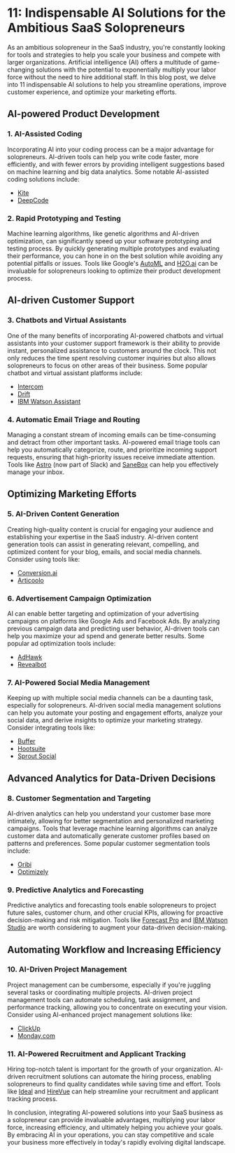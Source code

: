 # 11: Indispensable AI Solutions for the Ambitious SaaS Solopreneurs

As an ambitious solopreneur in the SaaS industry, you're constantly looking for tools and strategies to help you scale your business and compete with larger organizations. Artificial intelligence (AI) offers a multitude of game-changing solutions with the potential to exponentially multiply your labor force without the need to hire additional staff. In this blog post, we delve into 11 indispensable AI solutions to help you streamline operations, improve customer experience, and optimize your marketing efforts.

## AI-powered Product Development

### 1. AI-Assisted Coding

Incorporating AI into your coding process can be a major advantage for solopreneurs. AI-driven tools can help you write code faster, more efficiently, and with fewer errors by providing intelligent suggestions based on machine learning and big data analytics. Some notable AI-assisted coding solutions include:

- [Kite](https://www.kite.com/)
- [DeepCode](https://www.deepcode.ai/)

### 2. Rapid Prototyping and Testing

Machine learning algorithms, like genetic algorithms and AI-driven optimization, can significantly speed up your software prototyping and testing process. By quickly generating multiple prototypes and evaluating their performance, you can hone in on the best solution while avoiding any potential pitfalls or issues. Tools like Google's [AutoML](https://cloud.google.com/automl/) and [H2O.ai](https://www.h2o.ai/) can be invaluable for solopreneurs looking to optimize their product development process.

## AI-driven Customer Support

### 3. Chatbots and Virtual Assistants

One of the many benefits of incorporating AI-powered chatbots and virtual assistants into your customer support framework is their ability to provide instant, personalized assistance to customers around the clock. This not only reduces the time spent resolving customer inquiries but also allows solopreneurs to focus on other areas of their business. Some popular chatbot and virtual assistant platforms include:

- [Intercom](https://www.intercom.com/)
- [Drift](https://www.drift.com/)
- [IBM Watson Assistant](https://www.ibm.com/cloud/watson-assistant/)

### 4. Automatic Email Triage and Routing

Managing a constant stream of incoming emails can be time-consuming and detract from other important tasks. AI-powered email triage tools can help you automatically categorize, route, and prioritize incoming support requests, ensuring that high-priority issues receive immediate attention. Tools like [Astro](https://itunes.apple.com/app/apple-store/id1077154817) (now part of Slack) and [SaneBox](https://www.sanebox.com/) can help you effectively manage your inbox.

## Optimizing Marketing Efforts

### 5. AI-Driven Content Generation

Creating high-quality content is crucial for engaging your audience and establishing your expertise in the SaaS industry. AI-driven content generation tools can assist in generating relevant, compelling, and optimized content for your blog, emails, and social media channels. Consider using tools like:

- [Conversion.ai](https://conversion.ai/)
- [Articoolo](https://articoolo.com/)

### 6. Advertisement Campaign Optimization

AI can enable better targeting and optimization of your advertising campaigns on platforms like Google Ads and Facebook Ads. By analyzing previous campaign data and predicting user behavior, AI-driven tools can help you maximize your ad spend and generate better results. Some popular ad optimization tools include:

- [AdHawk](https://tryadhawk.com/)
- [Revealbot](https://revealbot.com/)

### 7. AI-Powered Social Media Management

Keeping up with multiple social media channels can be a daunting task, especially for solopreneurs. AI-driven social media management solutions can help you automate your posting and engagement efforts, analyze your social data, and derive insights to optimize your marketing strategy. Consider integrating tools like:

- [Buffer](https://buffer.com/)
- [Hootsuite](https://hootsuite.com/)
- [Sprout Social](https://sproutsocial.com/)

## Advanced Analytics for Data-Driven Decisions

### 8. Customer Segmentation and Targeting

AI-driven analytics can help you understand your customer base more intimately, allowing for better segmentation and personalized marketing campaigns. Tools that leverage machine learning algorithms can analyze customer data and automatically generate customer profiles based on patterns and preferences. Some popular customer segmentation tools include:

- [Oribi](https://oribi.io/)
- [Optimizely](https://www.optimizely.com/)

### 9. Predictive Analytics and Forecasting

Predictive analytics and forecasting tools enable solopreneurs to project future sales, customer churn, and other crucial KPIs, allowing for proactive decision-making and risk mitigation. Tools like [Forecast Pro](https://www.forecastpro.com/) and [IBM Watson Studio](https://www.ibm.com/cloud/watson-studio) are worth considering to augment your data-driven decision-making.

## Automating Workflow and Increasing Efficiency

### 10. AI-Driven Project Management

Project management can be cumbersome, especially if you're juggling several tasks or coordinating multiple projects. AI-driven project management tools can automate scheduling, task assignment, and performance tracking, allowing you to concentrate on executing your vision. Consider using AI-enhanced project management solutions like:

- [ClickUp](https://clickup.com/)
- [Monday.com](https://monday.com/)

### 11. AI-Powered Recruitment and Applicant Tracking

Hiring top-notch talent is important for the growth of your organization. AI-driven recruitment solutions can automate the hiring process, enabling solopreneurs to find quality candidates while saving time and effort. Tools like [Ideal](https://ideal.com/) and [HireVue](https://www.hirevue.com/) can help streamline your recruitment and applicant tracking process.

In conclusion, integrating AI-powered solutions into your SaaS business as a solopreneur can provide invaluable advantages, multiplying your labor force, increasing efficiency, and ultimately helping you achieve your goals. By embracing AI in your operations, you can stay competitive and scale your business more effectively in today's rapidly evolving digital landscape.